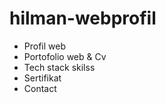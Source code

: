 # hilman-webprofil

<ul>
  <li>Profil web</li>
  <li> Portofolio web & Cv</li>
  <li> Tech stack skilss</li>
  <li> Sertifikat</li>
  <li>Contact</li>
</ul>
